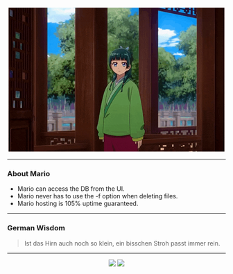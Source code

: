 <p align="center">
  <img src="assets/maomao.gif" />
</p>

---

### About Mario
- Mario can access the DB from the UI.
- Mario never has to use the -f option when deleting files.
- Mario hosting is 105% uptime guaranteed.

---

### German Wisdom
> Ist das Hirn auch noch so klein, ein bisschen Stroh passt immer rein.

---

<p align="center">
  <a>
    <img height="180em" src="https://github-readme-stats-eight-theta.vercel.app/api?username=Torfkopp&show_icons=true&theme=dark&include_all_commits=true&count_private=true"/>
  </a>
  <a href="https://github.com/Torfkopp?tab=repositories">
    <img height="180em" src="https://github-readme-stats-eight-theta.vercel.app/api/top-langs/?username=torfkopp&layout=compact&theme=dark&langs_count=8&hide=java"/>
  </a>
</p>
